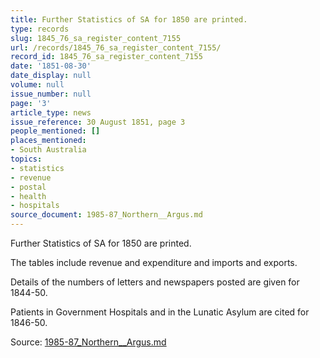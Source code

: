 ```yaml
---
title: Further Statistics of SA for 1850 are printed.
type: records
slug: 1845_76_sa_register_content_7155
url: /records/1845_76_sa_register_content_7155/
record_id: 1845_76_sa_register_content_7155
date: '1851-08-30'
date_display: null
volume: null
issue_number: null
page: '3'
article_type: news
issue_reference: 30 August 1851, page 3
people_mentioned: []
places_mentioned:
- South Australia
topics:
- statistics
- revenue
- postal
- health
- hospitals
source_document: 1985-87_Northern__Argus.md
---
```


Further Statistics of SA for 1850 are printed.

The tables include revenue and expenditure and imports and exports.

Details of the numbers of letters and newspapers posted are given for 1844-50.

Patients in Government Hospitals and in the Lunatic Asylum are cited for 1846-50.

Source: [1985-87_Northern__Argus.md](/downloads/markdown/1985-87_Northern__Argus.md)
